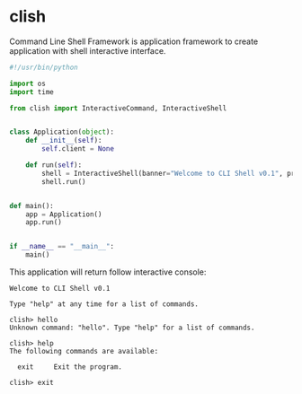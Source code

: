 clish
=====

Command Line Shell Framework is application framework to create application with shell interactive interface.

```python
#!/usr/bin/python

import os
import time

from clish import InteractiveCommand, InteractiveShell


class Application(object):
    def __init__(self):
        self.client = None

    def run(self):
        shell = InteractiveShell(banner="Welcome to CLI Shell v0.1", prompt="clish> ")
        shell.run()


def main():
    app = Application()
    app.run()


if __name__ == "__main__":
    main()
```

This application will return follow interactive console:


```
Welcome to CLI Shell v0.1

Type "help" at any time for a list of commands.

clish> hello
Unknown command: "hello". Type "help" for a list of commands.

clish> help
The following commands are available:

  exit     Exit the program.

clish> exit
```
